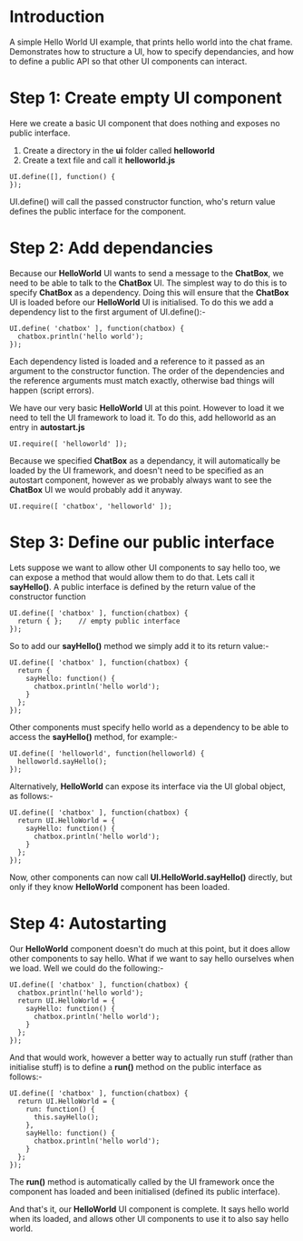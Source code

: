 # Introduction #

A simple Hello World UI example, that prints hello world into the chat frame.  Demonstrates how to structure a UI, how to specify dependancies, and how to define a public API so that other UI components can interact.

# Step 1: Create empty UI component #

Here we create a basic UI component that does nothing and exposes no public interface.

  1. Create a directory in the **ui** folder called **helloworld**
  1. Create a text file and call it **helloworld.js**

```
UI.define([], function() {
});
```

UI.define() will call the passed constructor function, who's return value defines the public interface for the component.

# Step 2: Add dependancies #

Because our **HelloWorld** UI wants to send a message to the **ChatBox**, we need to be able to talk to the **ChatBox** UI.  The simplest way to do this is to specify **ChatBox** as a dependency.  Doing this will ensure that the **ChatBox** UI is loaded before our **HelloWorld** UI is initialised.  To do this we add a dependency list to the first argument of UI.define():-

```
UI.define( 'chatbox' ], function(chatbox) {
  chatbox.println('hello world');
});
```

Each dependency listed is loaded and a reference to it passed as an argument to the constructor function.  The order of the dependencies and the reference arguments must match exactly, otherwise bad things will happen (script errors).

We have our very basic **HelloWorld** UI at this point.  However to load it we need to tell the UI framework to load it.  To do this, add helloworld as an entry in **autostart.js**

```
UI.require([ 'helloworld' ]);
```

Because we specified **ChatBox** as a dependancy, it will automatically be loaded by the UI framework, and doesn't need to be specified as an autostart component, however as we probably always want to see the **ChatBox** UI we would probably add it anyway.

```
UI.require([ 'chatbox', 'helloworld' ]);
```

# Step 3: Define our public interface #

Lets suppose we want to allow other UI components to say hello too, we can expose a method that would allow them to do that.  Lets call it **sayHello()**.  A public interface is defined by the return value of the constructor function

```
UI.define([ 'chatbox' ], function(chatbox) {
  return { };    // empty public interface
});
```

So to add our **sayHello()** method we simply add it to its return value:-

```
UI.define([ 'chatbox' ], function(chatbox) {
  return {
    sayHello: function() {
      chatbox.println('hello world');
    }
  };
});
```

Other components must specify hello world as a dependency to be able to access the **sayHello()** method, for example:-

```
UI.define([ 'helloworld', function(helloworld) {
  helloworld.sayHello();
});
```

Alternatively, **HelloWorld** can expose its interface via the UI global object, as follows:-

```
UI.define([ 'chatbox' ], function(chatbox) {
  return UI.HelloWorld = {
    sayHello: function() {
      chatbox.println('hello world');
    }
  };
});
```

Now, other components can now call **UI.HelloWorld.sayHello()** directly, but only if they know **HelloWorld** component has been loaded.

# Step 4: Autostarting #

Our **HelloWorld** component doesn't do much at this point, but it does allow other components to say hello.  What if we want to say hello ourselves when we load.  Well we could do the following:-

```
UI.define([ 'chatbox' ], function(chatbox) {
  chatbox.println('hello world');
  return UI.HelloWorld = {
    sayHello: function() {
      chatbox.println('hello world');
    }
  };
});
```

And that would work, however a better way to actually run stuff (rather than initialise stuff) is to define a **run()** method on the public interface as follows:-

```
UI.define([ 'chatbox' ], function(chatbox) {
  return UI.HelloWorld = {
    run: function() {
      this.sayHello();
    },
    sayHello: function() {
      chatbox.println('hello world');
    }
  };
});
```

The **run()** method is automatically called by the UI framework once the component has loaded and been initialised (defined its public interface).

And that's it, our **HelloWorld** UI component is complete.  It says hello world when its loaded, and allows other UI components to use it to also say hello world.